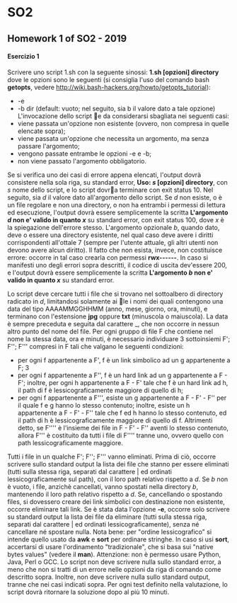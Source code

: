 # SO2
## Homework 1 of SO2 - 2019


#### Esercizio 1
Scrivere uno script 1.sh con la seguente sinossi:
  **1.sh [opzioni] directory**
dove le opzioni sono le seguenti (si consiglia l'uso del comando bash **getopts**,
vedere http://wiki.bash-hackers.org/howto/getopts_tutorial):
* -e
* -b dir (default: vuoto; nel seguito, sia b il valore dato a tale opzione)
L'invocazione dello script e da considerarsi sbagliata nei seguenti casi:
* viene passata un'opzione non esistente (ovvero, non compresa in quelle
elencate sopra);
* viene passata un'opzione che necessita un argomento, ma senza passare
l'argomento;
* vengono passate entrambe le opzioni -e e -b;
* non viene passato l'argomento obbligatorio.

Se si verifica uno dei casi di errore appena elencati, l'output dovrà consistere
nella sola riga, su standard error, **Uso: _s_ [opzioni] directory**, con _s_ nome
dello script, e lo script dovra terminare con exit status 10.
Nel seguito, sia _d_ il valore dato all'argomento dello script. Se _d_ non esiste, o
è un file regolare e non una directory, o non ha entrambi i permessi di lettura ed
esecuzione, l'output dovrà essere semplicemente la scritta **L'argomento _d_ non
e' valido in quanto _x_** su standard error, con exit status 100, dove _x_ è la
spiegazione dell'errore stesso. L'argomento opzionale _b_, quando dato, deve o
essere una directory esistente, nel qual caso deve avere i diritti corrispondenti
all'ottale 7 (sempre per l'utente attuale, gli altri utenti non devono avere alcun
diritto). Il fatto che non esista, invece, non costituisce errore: occorre in tal
caso crearla con permessi **rwx------**. In caso si manifesti uno degli errori sopra
descritti, il codice di uscita dev'essere 200, e l'output dovrà essere semplicemente
la scritta **L'argomento _b_ non e' valido in quanto _x_** su standard error.

Lo script deve cercare tutti i file che si trovano nel sottoalbero di directory
radicato in _d_, limitandosi solamente ai le i nomi dei quali contengono una data
del tipo AAAAMMGGHHMM (anno, mese, giorno, ora, minuti), e terminano
con l'estensione **jpg** oppure **txt** (minuscola o maiuscola). La data è sempre
preceduta e seguita dal carattere \_, che non occorre in nessun altro punto del
nome del file. Per ogni gruppo di file F che contiene nel nome la stessa data,
ora e minuti, è necessario individuare 3 sottoinsiemi F'; F''; F''' compresi in F 
tali che valgano le seguenti condizioni:
* per ogni f appartenente a F', f è un link simbolico ad un g appartenente a F;
3
* per ogni f appartenente a F'', f è un hard link ad un g appartenente a F - F'; inoltre, 
per ogni h appartenente a F - F' tale che f è un hard link ad h, il path di f è 
lessicograficamente maggiore di quello di h;
* per ogni f appartenente a F''', esiste un g appartenente a F - F' - F'' per il quale f e g 
hanno lo stesso contenuto; inoltre, esiste un h appartenente a F - F' - F'' tale che f ed h 
hanno lo stesso contenuto, ed il path di h è lessicograficamente maggiore di quello
di f. Altrimenti detto, se F'''' è l'insieme dei file in F - F' - F'' aventi lo
stesso contenuto, allora F''' è costituito da tutti i file di F'''' tranne uno,
ovvero quello con path lessicograficamente maggiore.

Tutti i file in un qualche F'; F''; F''' vanno eliminati. Prima di ciò, occorre
scrivere sullo standard output la lista dei file che stanno per essere eliminati
(tutti sulla stessa riga, separati dal carattere | ed ordinati lessicograficamente
sul path), con il loro path relativo rispetto a _d_.
Se _b_ non è vuoto, i file, anzichè cancellati, vanno spostati nella directory _b_,
mantenendo il loro path relativo rispetto a _d_.
Se, cancellando o spostando files, si dovessero creare dei link simbolici con
destinazione non esistente, occorre eliminare tali link.
Se è stata data l'opzione **-e**, occorre solo scrivere su standard output la lista
dei file da eliminare (tutti sulla stessa riga, separati dal carattere | ed ordinati
lessicograficamente), senza né cancellare né spostare nulla.
Nota bene: per \"ordine lessicografico\" si intende quello usato da **awk** e **sort**
per ordinare stringhe. In caso si usi **sort**, accertarsi di usare l'ordinamento
\"tradizionale\", che si basa sui \"native bytes values\" (vedere il **man**).
Attenzione: non è permesso usare Python, Java, Perl o GCC. Lo script non
deve scrivere nulla sullo standard error, a meno che non si tratti di un errore nelle
opzioni da riga di comando come descritto sopra. Inoltre, non deve scrivere nulla
sullo standard output, tranne che nei casi indicati sopra. Per ogni test definito
nella valutazione, lo script dovrà ritornare la soluzione dopo al più 10 minuti.

